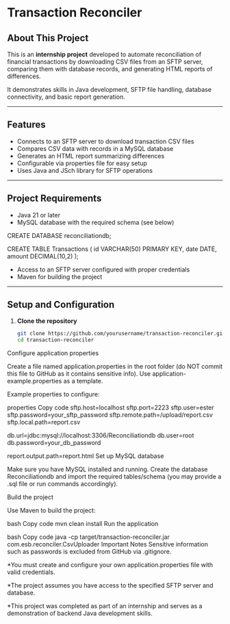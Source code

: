 # Transaction Reconciler

## About This Project

This is an **internship project** developed to automate reconciliation of financial transactions by downloading CSV files from an SFTP server, comparing them with database records, 
and generating HTML reports of differences.

It demonstrates skills in Java development, SFTP file handling, database connectivity, and basic report generation.

---

## Features

- Connects to an SFTP server to download transaction CSV files
- Compares CSV data with records in a MySQL database
- Generates an HTML report summarizing differences
- Configurable via properties file for easy setup
- Uses Java and JSch library for SFTP operations

---

## Project Requirements

- Java 21 or later
- MySQL database with the required schema (see below)
  
CREATE DATABASE reconciliationdb;

CREATE TABLE Transactions (
    id VARCHAR(50) PRIMARY KEY,
    date DATE,
    amount DECIMAL(10,2)
);

- Access to an SFTP server configured with proper credentials
- Maven for building the project

---

## Setup and Configuration

1. **Clone the repository**

   ```bash
   git clone https://github.com/yourusername/transaction-reconciler.git
   cd transaction-reconciler
Configure application properties

Create a file named application.properties in the root folder (do NOT commit this file to GitHub as it contains sensitive info). Use application-example.properties as a template.

Example properties to configure:

properties
Copy code
sftp.host=localhost
sftp.port=2223
sftp.user=ester
sftp.password=your_sftp_password
sftp.remote.path=/upload/report.csv
sftp.local.path=report.csv

db.url=jdbc:mysql://localhost:3306/Reconciliationdb
db.user=root
db.password=your_db_password

report.output.path=report.html
Set up MySQL database

Make sure you have MySQL installed and running. Create the database Reconciliationdb and import the required tables/schema (you may provide a .sql file or run commands accordingly).

Build the project

Use Maven to build the project:

bash
Copy code
mvn clean install
Run the application

bash
Copy code
java -cp target/transaction-reconciler.jar com.esb.reconciler.CsvUploader
Important Notes
Sensitive information such as passwords is excluded from GitHub via .gitignore.


*You must create and configure your own application.properties file with valid credentials.

*The project assumes you have access to the specified SFTP server and database.

*This project was completed as part of an internship and serves as a demonstration of backend Java development skills.
